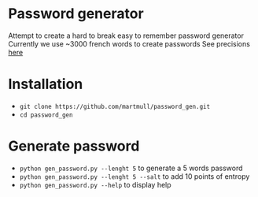 # Password generator
Attempt to create a hard to break easy to remember password generator
Currently we use ~3000 french words to create passwords
See precisions [here](https://diceware.dmuth.org/)

# Installation
- `git clone https://github.com/martmull/password_gen.git`
- `cd password_gen`

# Generate password
- `python gen_password.py --lenght 5` to generate a 5 words password
- `python gen_password.py --lenght 5 --salt` to add 10 points of entropy
- `python gen_password.py --help` to display help

